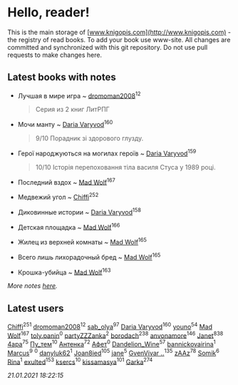 # Hello, reader!
This is the main storage of [www.knigopis.com](http://www.knigopis.com) - the registry of read books.
To add your book use www-site. All changes are committed and synchronized with this git repository.
Do not use pull requests to make changes here.


## Latest books with notes
* Лучшая в мире игра ~ [dromoman2008](users/444/44461886-yandex)<sup>12</sup>
    > Серия из 2 книг
    > ЛитРПГ

* Мочи манту ~ [Daria Varyvod](users/829/829893410524253-facebook)<sup>160</sup>
    > 9/10 Порадник зі здорового глузду.

* Герої народжуються на могилах героїв ~ [Daria Varyvod](users/829/829893410524253-facebook)<sup>159</sup>
    > 10/10 Історія перепоховання тіла василя Стуса у 1989 році.

* Последний вздох ~ [Mad Wolf](users/947/94738840-vkontakte)<sup>167</sup>

* Медвежий угол ~ [Chiffi](users/105/105831994080785626680-google)<sup>252</sup>

* Диковинные истории ~ [Daria Varyvod](users/829/829893410524253-facebook)<sup>158</sup>

* Детская площадка ~ [Mad Wolf](users/947/94738840-vkontakte)<sup>166</sup>

* Жилец из верхней комнаты ~ [Mad Wolf](users/947/94738840-vkontakte)<sup>165</sup>

* Всего лишь лихорадочный бред ~ [Mad Wolf](users/947/94738840-vkontakte)<sup>165</sup>

* Крошка-убийца ~ [Mad Wolf](users/947/94738840-vkontakte)<sup>163</sup>


_More notes [here](latest_books_with_notes.md)._


## Latest users
[Chiffi](users/105/105831994080785626680-google)<sup>251</sup> 
[dromoman2008](users/444/44461886-yandex)<sup>12</sup> 
[sab_olya](users/139/139338401-vkontakte)<sup>97</sup> 
[Daria Varyvod](users/829/829893410524253-facebook)<sup>160</sup> 
[youno](users/302/302928912-vkontakte)<sup>54</sup> 
[Mad Wolf](users/947/94738840-vkontakte)<sup>167</sup> 
[toly.panin](users/167/16750341-vkontakte)<sup>0</sup> 
[partyZZZanka](users/931/9315852-vkontakte)<sup>2</sup> 
[borodach](users/157/15706320-vkontakte)<sup>238</sup> 
[anvonamore](users/595/5957175-vkontakte)<sup>146</sup> 
[Janet](users/108/108113656204404967440-google)<sup>838</sup> 
[4apa](users/117/117392596378069249667-google)<sup>75</sup> 
[Пу_тем](users/344/3448154788585127-facebook)<sup>10</sup> 
[Антенка](users/118/118158645037334943900-google)<sup>72</sup> 
[Афет](users/107/107403710743397785066-google)<sup>0</sup> 
[Dandelion_Wine](users/586/58602788-vkontakte)<sup>57</sup> 
[bannickovairina](users/259/259899785-vkontakte)<sup>1</sup> 
[Marcus](users/271/2710776892572610-facebook)<sup>9</sup> 
[](users/204/204820758928251021-mailru)<sup>0</sup> 
[danyluk62](users/374/374149854-vkontakte)<sup>1</sup> 
[Joan8ied](users/240/2401650-vkontakte)<sup>105</sup> 
[jane](users/113/113479058458145129271-google)<sup>5</sup> 
[GvenVivar ..](users/158/158266434925901-facebook)<sup>135</sup> 
[zAAz](users/202/202248233-vkontakte)<sup>78</sup> 
[Somik](users/100/100006761945842-facebook)<sup>6</sup> 
[Rina](users/102/102857111133378678801-google)<sup>1</sup> 
[exulted](users/100/100599204551896265722-google)<sup>153</sup> 
[ksercs](users/113/113010305809091482859-google)<sup>10</sup> 
[kissamasya](users/684/68439978-vkontakte)<sup>101</sup> 
[Garka](users/115/115753719718250012620-google)<sup>274</sup> 


_21.01.2021 18:22:15_
